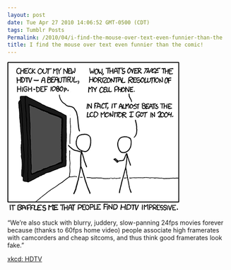 ```yaml
---
layout: post
date: Tue Apr 27 2010 14:06:52 GMT-0500 (CDT)
tags: Tumblr Posts
Permalink: /2010/04/i-find-the-mouse-over-text-even-funnier-than-the
title: I find the mouse over text even funnier than the comic!
---
```


![](/public/assets/tumblr/tumblr_l1jufhZMwr1qa4klho1_400.png)

“<span>We’re also stuck with blurry, juddery, slow-panning 24fps movies forever because (thanks to 60fps home video) people associate high framerates with camcorders and cheap sitcoms, and thus think good framerates look fake.”</span>

[xkcd: HDTV](http://xkcd.com/732/)
